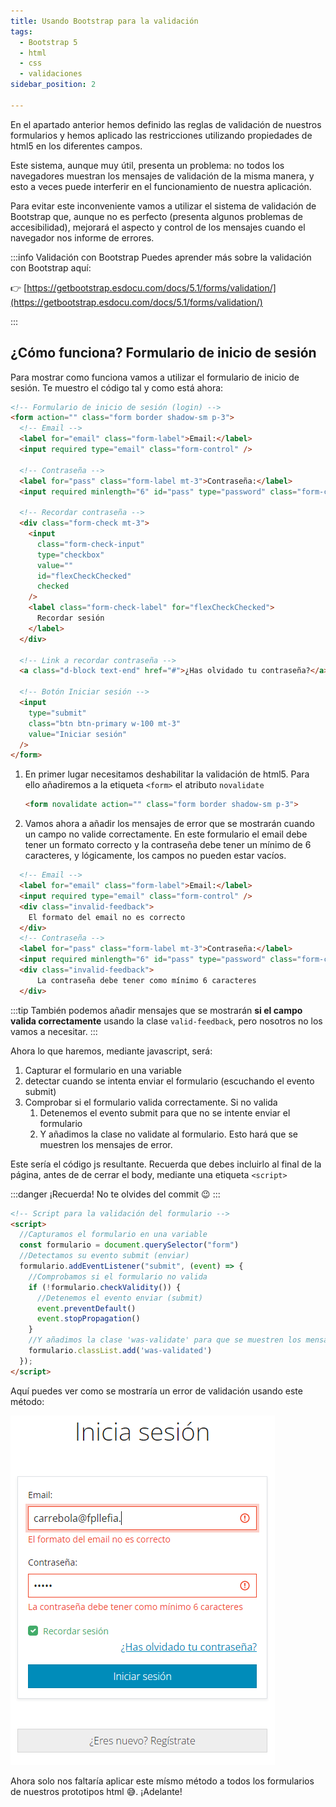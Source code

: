 ```yaml
---
title: Usando Bootstrap para la validación
tags:
  - Bootstrap 5
  - html
  - css
  - validaciones
sidebar_position: 2

---
```

En el apartado anterior hemos definido las reglas de validación de nuestros formularios y hemos aplicado las restricciones utilizando propiedades de html5 en los diferentes campos.

Este sistema, aunque muy útil, presenta un problema: no todos los navegadores muestran los mensajes de validación de la misma manera, y esto a veces puede interferir en el funcionamiento de nuestra aplicación.

Para evitar este inconveniente vamos a utilizar el sistema de validación de Bootstrap que, aunque no es perfecto (presenta algunos problemas de accesibilidad), mejorará el aspecto y control de los mensajes cuando el navegador nos informe de errores.

:::info Validación con Bootstrap
Puedes aprender más sobre la validación con Bootstrap aquí:

👉 [https://getbootstrap.esdocu.com/docs/5.1/forms/validation/](https://getbootstrap.esdocu.com/docs/5.1/forms/validation/)

:::

## ¿Cómo funciona? Formulario de inicio de sesión
Para mostrar como funciona vamos a utilizar el formulario de inicio de sesión. Te muestro el código tal y como está ahora:

```html title="form inicio sesión"
<!-- Formulario de inicio de sesión (login) -->
<form action="" class="form border shadow-sm p-3">
  <!-- Email -->
  <label for="email" class="form-label">Email:</label>
  <input required type="email" class="form-control" />

  <!-- Contraseña -->
  <label for="pass" class="form-label mt-3">Contraseña:</label>
  <input required minlength="6" id="pass" type="password" class="form-control" />

  <!-- Recordar contraseña -->
  <div class="form-check mt-3">
    <input
      class="form-check-input"
      type="checkbox"
      value=""
      id="flexCheckChecked"
      checked
    />
    <label class="form-check-label" for="flexCheckChecked">
      Recordar sesión
    </label>
  </div>

  <!-- Link a recordar contraseña -->
  <a class="d-block text-end" href="#">¿Has olvidado tu contraseña?</a>

  <!-- Botón Iniciar sesión -->
  <input
    type="submit"
    class="btn btn-primary w-100 mt-3"
    value="Iniciar sesión"
  />
</form>

```

1. En primer lugar necesitamos deshabilitar la validación de html5. Para ello añadiremos a la etiqueta `<form>` el atributo `novalidate`
   
   ```html
   <form novalidate action="" class="form border shadow-sm p-3">
   ```

2. Vamos ahora a añadir los mensajes de error que se mostrarán cuando un campo no valide correctamente. En este formulario el email debe tener un formato correcto y la contraseña debe tener un mínimo de 6 caracteres, y lógicamente, los campos no pueden estar vacíos.
   
```html
  <!-- Email -->
  <label for="email" class="form-label">Email:</label>
  <input required type="email" class="form-control" />
  <div class="invalid-feedback">
    El formato del email no es correcto
  </div>
  <!-- Contraseña -->
  <label for="pass" class="form-label mt-3">Contraseña:</label>
  <input required minlength="6" id="pass" type="password" class="form-control" />
  <div class="invalid-feedback">
      La contraseña debe tener como mínimo 6 caracteres
  </div>

```
:::tip
También podemos añadir mensajes que se mostrarán **si el campo valida correctamente** usando la clase `valid-feedback`, pero nosotros no los vamos a necesitar.
:::

Ahora lo que haremos, mediante javascript, será: 
1. Capturar el formulario en una variable
2. detectar cuando se intenta enviar el formulario (escuchando el evento submit)
3. Comprobar si el formulario valida correctamente. Si no valida
   1. Detenemos el evento submit para que no se intente enviar el formulario
   2. Y añadimos la clase no validate al formulario. Esto hará que se muestren los mensajes de error.

Este sería el código js resultante. Recuerda que debes incluirlo al final de la página, antes de de cerrar el body, mediante una etiqueta `<script>`

:::danger ¡Recuerda!
No te olvides del commit 😉
:::

```html title="login.html"
<!-- Script para la validación del formulario -->
<script>
  //Capturamos el formulario en una variable
  const formulario = document.querySelector("form")
  //Detectamos su evento submit (enviar)
  formulario.addEventListener("submit", (event) => {
    //Comprobamos si el formulario no valida 
    if (!formulario.checkValidity()) {
      //Detenemos el evento enviar (submit)
      event.preventDefault()
      event.stopPropagation()
    }
    //Y añadimos la clase 'was-validate' para que se muestren los mensajes
    formulario.classList.add('was-validated')
  });
</script>
```
Aquí puedes ver como se mostraría un error de validación usando este método:

![](../../../static/imagenes/v1/validaciones/validacionChromeError.png)

Ahora solo nos faltaría aplicar este mísmo método a todos los formularios de nuestros prototipos html 😅. ¡Adelante!
